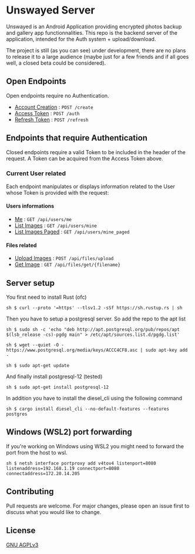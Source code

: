 # Unswayed Server

Unswayed is an Android Application providing encrypted photos backup and gallery app functionnalities.
This repo is the backend server of the application, intended for the Auth system + upload/download.

The project is still (as you can see) under development, there are no plans to release it to a large audience (maybe just for a few friends and if all goes well, a closed beta could be considered).

## Open Endpoints

Open endpoints require no Authentication.

* [Account Creation](readme/create.md) : `POST /create`
* [Access Token](readme/auth.md) : `POST /auth`
* [Refresh Token](readme/refresh.md) : `POST /refresh`

## Endpoints that require Authentication

Closed endpoints require a valid Token to be included in the header of the
request. A Token can be acquired from the Access Token above.

### Current User related

Each endpoint manipulates or displays information related to the User whose
Token is provided with the request:

#### Users informations
* [Me](readme/users/me.md) : `GET /api/users/me`
* [List Images](readme/users/mine.md) : `GET /api/users/mine`
* [List Images Paged](readme/users/mine_paged.md) : `GET /api/users/mine_paged`

#### Files related
* [Upload Images](readme/files/upload.md) : `POST /api/files/upload`
* [Get Image](readme/files/get.md) : `GET /api/files/get/{filename}`


## Server setup

You first need to install Rust (ofc)

``sh
$ curl --proto '=https' --tlsv1.2 -sSf https://sh.rustup.rs | sh
``


Then you have to setup a postgresql server.
So add the repo to the apt list

``sh
$ sudo sh -c 'echo "deb http://apt.postgresql.org/pub/repos/apt $(lsb_release -cs)-pgdg main" > /etc/apt/sources.list.d/pgdg.list'
``

``sh
$ wget --quiet -O - https://www.postgresql.org/media/keys/ACCC4CF8.asc | sudo apt-key add -
``

``sh
$ sudo apt-get update
``

And finally install postgresql-12 (tested)

``sh
$ sudo apt-get install postgresql-12
``

In addition you have to install the diesel_cli using the following command

``sh
$ cargo install diesel_cli --no-default-features --features postgres
``

## Windows (WSL2) port forwarding
If you're working on Windows using WSL2 you might need to forward the port from the host to wsl.

``sh
$ netsh interface portproxy add v4tov4 listenport=8080 listenaddress=192.168.1.19 connectport=8080 connectaddress=172.20.14.205
``

## Contributing
Pull requests are welcome. For major changes, please open an issue first to discuss what you would like to change.

## License
[GNU AGPLv3](https://choosealicense.com/licenses/agpl-3.0/)
